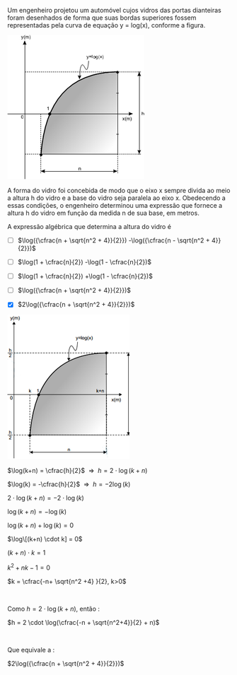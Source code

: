 

Um engenheiro projetou um automóvel cujos vidros das portas dianteiras foram desenhados de forma que suas bordas superiores fossem representadas pela curva de equação y = log(x), conforme a figura.

![](684be3ad-a177-6ce0-1f68-bcd54da8d34d.png)

A forma do vidro foi concebida de modo que o eixo x sempre divida ao meio a altura h do vidro e a base do vidro seja paralela ao eixo x. Obedecendo a essas condições, o engenheiro determinou uma expressão que fornece a altura h do vidro em função da medida n de sua base, em metros.

A expressão algébrica que determina a altura do vidro é



- [ ] $\log({\cfrac{n + \sqrt{n^2 + 4}}{2}}) -\log({\cfrac{n - \sqrt{n^2 + 4}}{2}})$
- [ ] $\log(1 + \cfrac{n}{2}) -\log(1 - \cfrac{n}{2})$
- [ ] $\log(1 + \cfrac{n}{2}) +\log(1 - \cfrac{n}{2})$
- [ ] $\log({\cfrac{n + \sqrt{n^2 + 4}}{2}})$
- [x] $2\log({\cfrac{n + \sqrt{n^2 + 4}}{2}})$


![](2a98a478-8f0f-b0e6-6a81-d5e10cd2a9f2.png)

$\log(k+n) = \cfrac{h}{2}$  =>  $h = 2 \cdot \log(k+n)$

$\log(k) = -\cfrac{h}{2}$  =>  $h = -2\log(k)$

$2 \cdot \log(k+n) = -2 \cdot \log(k)$

$\log(k+n) = -\log (k)$

$\log(k+n) +\log(k) = 0$

$\log\[(k+n) \cdot k] = 0$

$(k + n) \cdot k = 1$

$k^2 + nk - 1 = 0$

$k = \cfrac{-n+ \sqrt{n^2 +4} }{2}, k>0$

 

Como $h = 2\cdot \log(k+n)$, então :

$h = 2 \cdot \log(\cfrac{-n + \sqrt{n^2+4}}{2} + n)$

 

Que equivale a :

$2\log({\cfrac{n + \sqrt{n^2 + 4}}{2}})$

 

 

        